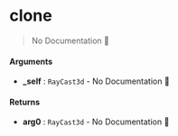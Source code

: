 # clone

> No Documentation 🚧

#### Arguments

- **\_self** : `RayCast3d` \- No Documentation 🚧

#### Returns

- **arg0** : `RayCast3d` \- No Documentation 🚧